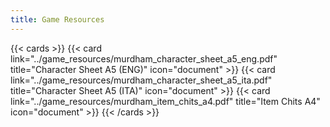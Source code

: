 ```yaml
---
title: Game Resources
---
```


{{< cards >}}
  {{< card link="../game_resources/murdham_character_sheet_a5_eng.pdf" title="Character Sheet A5 (ENG)" icon="document" >}}
  {{< card link="../game_resources/murdham_character_sheet_a5_ita.pdf" title="Character Sheet A5 (ITA)" icon="document" >}}
  {{< card link="../game_resources/murdham_item_chits_a4.pdf" title="Item Chits A4" icon="document" >}}
{{< /cards >}}
